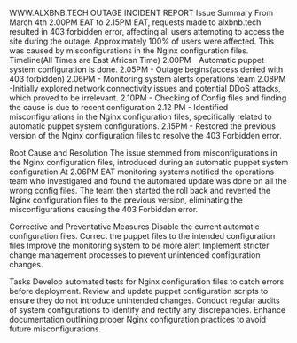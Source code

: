 WWW.ALXBNB.TECH OUTAGE INCIDENT REPORT
Issue Summary
From March 4th 2.00PM EAT to 2.15PM EAT, requests made to alxbnb.tech resulted in 403  forbidden error, affecting all users attempting to access the site during the outage. Approximately 100% of users were affected. This was caused by misconfigurations in the Nginx configuration files.
Timeline(All Times are East African Time)
2.00PM - Automatic puppet system configuration is done.
2.05PM - Outage begins(access denied with 403 forbidden)
2.06PM - Monitoring system alerts operations team
2.08PM -Initially explored network connectivity issues and potential DDoS attacks, which proved to be irrelevant.
2.10PM - Checking of Config files and finding the cause is due to recent configuration
2.12 PM - Identified misconfigurations in the Nginx configuration files, specifically related to automatic puppet system configurations.
2.15PM - Restored the previous version of the Nginx configuration files to resolve the 403 Forbidden error.

Root Cause and Resolution
The issue stemmed from misconfigurations in the Nginx configuration files, introduced during an automatic puppet system configuration.At 2.06PM EAT monitoring systems notified the operations team who investigated and found the automated update was done on all the wrong config files. The team then started the roll back and reverted the Nginx configuration files to the previous version, eliminating the misconfigurations causing the 403 Forbidden error.

Corrective and Preventative Measures
Disable the current automatic configuration files.
Correct the puppet files to the intended configuration files
Improve the monitoring system to be more alert
Implement stricter change management processes to prevent unintended configuration changes.

Tasks
Develop automated tests for Nginx configuration files to catch errors before deployment.
Review and update puppet configuration scripts to ensure they do not introduce unintended changes.
Conduct regular audits of system configurations to identify and rectify any discrepancies.
Enhance documentation outlining proper Nginx configuration practices to avoid future misconfigurations.

